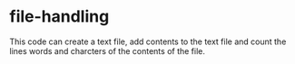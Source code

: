 # file-handling
This code can create a text file, add contents to the text file and count the lines words and charcters of the contents of the file.
